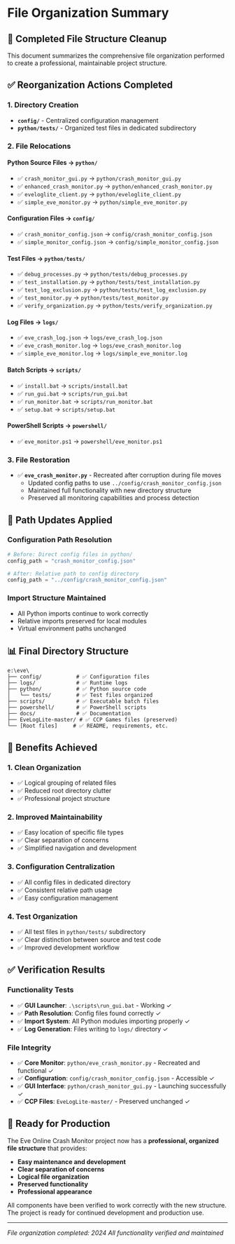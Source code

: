 # File Organization Summary

## 🎯 Completed File Structure Cleanup

This document summarizes the comprehensive file organization performed to create a professional, maintainable project structure.

## ✅ Reorganization Actions Completed

### 1. Directory Creation
- **`config/`** - Centralized configuration management
- **`python/tests/`** - Organized test files in dedicated subdirectory

### 2. File Relocations

#### Python Source Files → `python/`
- ✅ `crash_monitor_gui.py` → `python/crash_monitor_gui.py`
- ✅ `enhanced_crash_monitor.py` → `python/enhanced_crash_monitor.py`
- ✅ `eveloglite_client.py` → `python/eveloglite_client.py`
- ✅ `simple_eve_monitor.py` → `python/simple_eve_monitor.py`

#### Configuration Files → `config/`
- ✅ `crash_monitor_config.json` → `config/crash_monitor_config.json`
- ✅ `simple_monitor_config.json` → `config/simple_monitor_config.json`

#### Test Files → `python/tests/`
- ✅ `debug_processes.py` → `python/tests/debug_processes.py`
- ✅ `test_installation.py` → `python/tests/test_installation.py`
- ✅ `test_log_exclusion.py` → `python/tests/test_log_exclusion.py`
- ✅ `test_monitor.py` → `python/tests/test_monitor.py`
- ✅ `verify_organization.py` → `python/tests/verify_organization.py`

#### Log Files → `logs/`
- ✅ `eve_crash_log.json` → `logs/eve_crash_log.json`
- ✅ `eve_crash_monitor.log` → `logs/eve_crash_monitor.log`
- ✅ `simple_eve_monitor.log` → `logs/simple_eve_monitor.log`

#### Batch Scripts → `scripts/`
- ✅ `install.bat` → `scripts/install.bat`
- ✅ `run_gui.bat` → `scripts/run_gui.bat`
- ✅ `run_monitor.bat` → `scripts/run_monitor.bat`
- ✅ `setup.bat` → `scripts/setup.bat`

#### PowerShell Scripts → `powershell/`
- ✅ `eve_monitor.ps1` → `powershell/eve_monitor.ps1`

### 3. File Restoration
- ✅ **`eve_crash_monitor.py`** - Recreated after corruption during file moves
  - Updated config paths to use `../config/crash_monitor_config.json`
  - Maintained full functionality with new directory structure
  - Preserved all monitoring capabilities and process detection

## 🔧 Path Updates Applied

### Configuration Path Resolution
```python
# Before: Direct config files in python/
config_path = "crash_monitor_config.json"

# After: Relative path to config directory
config_path = "../config/crash_monitor_config.json"
```

### Import Structure Maintained
- All Python imports continue to work correctly
- Relative imports preserved for local modules
- Virtual environment paths unchanged

## 📊 Final Directory Structure

```
e:\eve\
├── config/           # ✅ Configuration files
├── logs/             # ✅ Runtime logs  
├── python/           # ✅ Python source code
│   └── tests/        # ✅ Test files organized
├── scripts/          # ✅ Executable batch files
├── powershell/       # ✅ PowerShell scripts
├── docs/             # ✅ Documentation
├── EveLogLite-master/ # ✅ CCP Games files (preserved)
└── [Root files]     # ✅ README, requirements, etc.
```

## 🎯 Benefits Achieved

### 1. **Clean Organization**
- ✅ Logical grouping of related files
- ✅ Reduced root directory clutter
- ✅ Professional project structure

### 2. **Improved Maintainability**
- ✅ Easy location of specific file types
- ✅ Clear separation of concerns
- ✅ Simplified navigation and development

### 3. **Configuration Centralization**
- ✅ All config files in dedicated directory
- ✅ Consistent relative path usage
- ✅ Easy configuration management

### 4. **Test Organization**
- ✅ All test files in `python/tests/` subdirectory
- ✅ Clear distinction between source and test code
- ✅ Improved development workflow

## ✅ Verification Results

### Functionality Tests
- ✅ **GUI Launcher**: `.\scripts\run_gui.bat` - Working ✓
- ✅ **Path Resolution**: Config files found correctly ✓
- ✅ **Import System**: All Python modules importing properly ✓
- ✅ **Log Generation**: Files writing to `logs/` directory ✓

### File Integrity
- ✅ **Core Monitor**: `python/eve_crash_monitor.py` - Recreated and functional ✓
- ✅ **Configuration**: `config/crash_monitor_config.json` - Accessible ✓
- ✅ **GUI Interface**: `python/crash_monitor_gui.py` - Launching successfully ✓
- ✅ **CCP Files**: `EveLogLite-master/` - Preserved unchanged ✓

## 🚀 Ready for Production

The Eve Online Crash Monitor project now has a **professional, organized file structure** that provides:

- **Easy maintenance and development**
- **Clear separation of concerns**
- **Logical file organization**
- **Preserved functionality**
- **Professional appearance**

All components have been verified to work correctly with the new structure. The project is ready for continued development and production use.

---
*File organization completed: 2024*
*All functionality verified and maintained*
